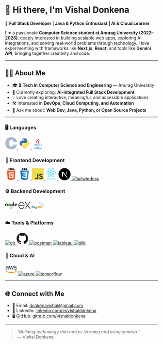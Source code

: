# 👋 Hi there, I'm Vishal Donkena

🚀 **Full Stack Developer | Java & Python Enthusiast | AI & Cloud Learner**

I'm a passionate **Computer Science student at Anurag University (2022–2026)**, deeply interested in building scalable web apps, exploring AI integrations, and solving real-world problems through technology. I love experimenting with frameworks like **Next.js**, **React**, and tools like **Gemini API**, bringing together creativity and code.

---

## 🧑‍💻 About Me

- 🎓 **B.Tech in Computer Science and Engineering** — Anurag University  
- 🌱 Currently exploring: **AI-integrated Full Stack Development**  
- 💡 Love creating interactive, meaningful, and accessible applications  
- 🛠️ Interested in **DevOps, Cloud Computing, and Automation**  
- 💬 Ask me about: **Web Dev, Java, Python, or Open Source Projects**

---
### 🖥️ **Languages**
<p align="left"> 
<a href="https://www.cprogramming.com/" target="_blank" rel="noreferrer"> 
  <img src="https://raw.githubusercontent.com/devicons/devicon/master/icons/c/c-original.svg" alt="c" width="40" height="40"/> 
</a> 
<a href="https://www.python.org" target="_blank" rel="noreferrer"> 
  <img src="https://raw.githubusercontent.com/devicons/devicon/master/icons/python/python-original.svg" alt="python" width="40" height="40"/> 
</a> 
<a href="https://www.java.com" target="_blank" rel="noreferrer"> 
  <img src="https://raw.githubusercontent.com/devicons/devicon/master/icons/java/java-original.svg" alt="java" width="40" height="40"/> 
</a> 
</p>


### 🎨 **Frontend Development**
<p align="left"> 
<a href="https://developer.mozilla.org/en-US/docs/Web/HTML" target="_blank" rel="noreferrer"> 
  <img src="https://raw.githubusercontent.com/devicons/devicon/master/icons/html5/html5-original-wordmark.svg" alt="html5" width="40" height="40"/> 
</a> 
<a href="https://www.w3schools.com/css/" target="_blank" rel="noreferrer"> 
  <img src="https://raw.githubusercontent.com/devicons/devicon/master/icons/css3/css3-original-wordmark.svg" alt="css3" width="40" height="40"/> 
</a> 
<a href="https://developer.mozilla.org/en-US/docs/Web/JavaScript" target="_blank" rel="noreferrer"> 
  <img src="https://raw.githubusercontent.com/devicons/devicon/master/icons/javascript/javascript-original.svg" alt="javascript" width="40" height="40"/> 
</a> 
<a href="https://reactjs.org/" target="_blank" rel="noreferrer"> 
  <img src="https://raw.githubusercontent.com/devicons/devicon/master/icons/react/react-original-wordmark.svg" alt="react" width="40" height="40"/> 
</a> 
<a href="https://nextjs.org/" target="_blank" rel="noreferrer"> 
  <img src="https://raw.githubusercontent.com/devicons/devicon/master/icons/nextjs/nextjs-original.svg" alt="nextjs" width="40" height="40"/> 
</a> 
<a href="https://tailwindcss.com/" target="_blank" rel="noreferrer"> 
  <img src="https://www.vectorlogo.zone/logos/tailwindcss/tailwindcss-icon.svg" alt="tailwindcss" width="40" height="40"/> 
</a> 
</p>


### ⚙️ **Backend Development**
<p align="left"> 
<a href="https://nodejs.org/" target="_blank" rel="noreferrer"> 
  <img src="https://raw.githubusercontent.com/devicons/devicon/master/icons/nodejs/nodejs-original-wordmark.svg" alt="nodejs" width="40" height="40"/> 
</a> 
<a href="https://expressjs.com/" target="_blank" rel="noreferrer"> 
  <img src="https://raw.githubusercontent.com/devicons/devicon/master/icons/express/express-original.svg" alt="express" width="40" height="40"/> 
</a> 
<a href="https://www.mysql.com/" target="_blank" rel="noreferrer"> 
  <img src="https://raw.githubusercontent.com/devicons/devicon/master/icons/mysql/mysql-original-wordmark.svg" alt="mysql" width="40" height="40"/> 
</a> 
</p>


### ☁️ **Tools & Platforms**
<p align="left"> 
<a href="https://git-scm.com/" target="_blank" rel="noreferrer"> 
  <img src="https://www.vectorlogo.zone/logos/git-scm/git-scm-icon.svg" alt="git" width="40" height="40"/> 
</a> 
<a href="https://github.com/" target="_blank" rel="noreferrer"> 
  <img src="https://raw.githubusercontent.com/devicons/devicon/master/icons/github/github-original.svg" alt="github" width="40" height="40"/> 
</a> 
<a href="https://www.postman.com/" target="_blank" rel="noreferrer"> 
  <img src="https://www.vectorlogo.zone/logos/getpostman/getpostman-icon.svg" alt="postman" width="40" height="40"/> 
</a> 
<a href="https://www.tableau.com/" target="_blank" rel="noreferrer"> 
  <img src="https://cdn.worldvectorlogo.com/logos/tableau-software.svg" alt="tableau" width="40" height="40"/> 
</a> 
<a href="https://www.qlik.com/" target="_blank" rel="noreferrer"> 
  <img src="https://upload.wikimedia.org/wikipedia/commons/6/6e/Qlik_Logo.svg" alt="qlik" width="40" height="40"/> 
</a> 
</p>


### 🤖 **Cloud & AI**
<p align="left"> 
<a href="https://aws.amazon.com/" target="_blank" rel="noreferrer"> 
  <img src="https://raw.githubusercontent.com/devicons/devicon/master/icons/amazonwebservices/amazonwebservices-original-wordmark.svg" alt="aws" width="40" height="40"/> 
</a>
<a href="https://azure.microsoft.com/" target="_blank" rel="noreferrer"> 
  <img src="https://www.vectorlogo.zone/logos/microsoft_azure/microsoft_azure-icon.svg" alt="azure" width="40" height="40"/> 
</a> 
<a href="https://www.tensorflow.org/" target="_blank" rel="noreferrer"> 
  <img src="https://www.vectorlogo.zone/logos/tensorflow/tensorflow-icon.svg" alt="tensorflow" width="40" height="40"/> 
</a> 
</p>

---


## 🌐 Connect with Me

- 📧 Email: [donkenavishal@gmail.com](mailto:donkenavishal@gmail.com)  
- 💼 LinkedIn: [linkedin.com/in/vishaldonkena](http://www.linkedin.com/in/vishaldonkena)  
- 🖥️ GitHub: [github.com/vishaldonkena](https://github.com/vishaldonkena)

---

> _“Building technology that makes learning and living smarter.”_  
> — Vishal Donkena
